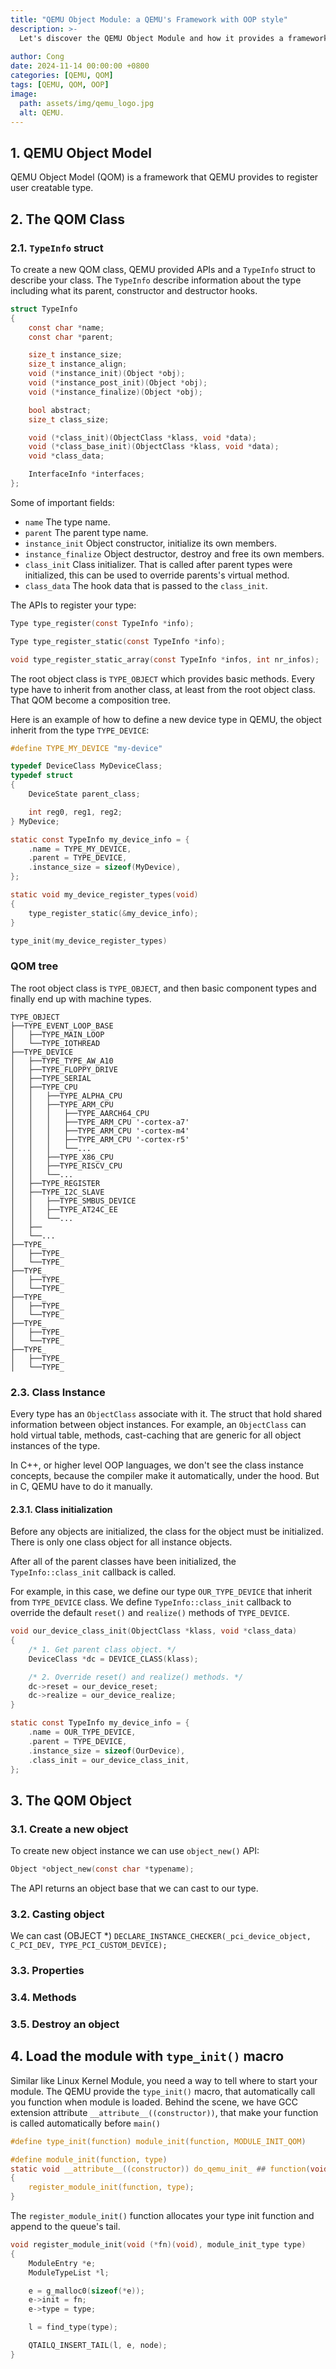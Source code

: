 ```yaml
---
title: "QEMU Object Module: a QEMU's Framework with OOP style"
description: >-
  Let's discover the QEMU Object Module and how it provides a framework for registering user creatable types using an OOP approach.
  
author: Cong
date: 2024-11-14 00:00:00 +0800
categories: [QEMU, QOM]
tags: [QEMU, QOM, OOP]
image:
  path: assets/img/qemu_logo.jpg
  alt: QEMU.
---
```


## 1. QEMU Object Model

QEMU Object Model (QOM) is a framework that QEMU provides to register user creatable type.

## 2. The QOM Class

### 2.1. `TypeInfo` struct

To create a new QOM class, QEMU provided APIs and a `TypeInfo` struct to describe your class. The `TypeInfo` describe information about the type including what its parent, constructor and destructor hooks.

```c
struct TypeInfo
{
    const char *name;
    const char *parent;

    size_t instance_size;
    size_t instance_align;
    void (*instance_init)(Object *obj);
    void (*instance_post_init)(Object *obj);
    void (*instance_finalize)(Object *obj);

    bool abstract;
    size_t class_size;

    void (*class_init)(ObjectClass *klass, void *data);
    void (*class_base_init)(ObjectClass *klass, void *data);
    void *class_data;

    InterfaceInfo *interfaces;
};
```

Some of important fields:

- `name` The type name.
- `parent` The parent type name.
- `instance_init` Object constructor, initialize its own members.
- `instance_finalize` Object destructor, destroy and free its own members.
- `class_init` Class initializer. That is called after parent types were initialized, this can be used to override parents's virtual method.
- `class_data` The hook data that is passed to the `class_init`.

The APIs to register your type:

```c
Type type_register(const TypeInfo *info);

Type type_register_static(const TypeInfo *info);

void type_register_static_array(const TypeInfo *infos, int nr_infos);
```

The root object class is `TYPE_OBJECT` which provides basic methods. Every type have to inherit from another class, at least from the root object class. That QOM become a composition tree.

Here is an example of how to define a new device type in QEMU, the object inherit from the type `TYPE_DEVICE`:

```c
#define TYPE_MY_DEVICE "my-device"

typedef DeviceClass MyDeviceClass;
typedef struct
{
    DeviceState parent_class;

    int reg0, reg1, reg2;
} MyDevice;

static const TypeInfo my_device_info = {
    .name = TYPE_MY_DEVICE,
    .parent = TYPE_DEVICE,
    .instance_size = sizeof(MyDevice),
};

static void my_device_register_types(void)
{
    type_register_static(&my_device_info);
}

type_init(my_device_register_types)
```

### QOM tree

The root object class is `TYPE_OBJECT`, and then basic component types and finally end up with machine types.

```text
TYPE_OBJECT
├──TYPE_EVENT_LOOP_BASE
│   ├──TYPE_MAIN_LOOP
│   └──TYPE_IOTHREAD
├──TYPE_DEVICE
│   ├──TYPE_TYPE_AW_A10
│   ├──TYPE_FLOPPY_DRIVE
│   ├──TYPE_SERIAL
│   ├──TYPE_CPU
│   │   ├──TYPE_ALPHA_CPU
│   │   ├──TYPE_ARM_CPU
│   │   │   ├──TYPE_AARCH64_CPU
│   │   │   ├──TYPE_ARM_CPU '-cortex-a7'
│   │   │   ├──TYPE_ARM_CPU '-cortex-m4'
│   │   │   ├──TYPE_ARM_CPU '-cortex-r5'
│   │   │   └──...
│   │   ├──TYPE_X86_CPU
│   │   ├──TYPE_RISCV_CPU
│   │   └──...
│   ├──TYPE_REGISTER
│   ├──TYPE_I2C_SLAVE
│   │   ├──TYPE_SMBUS_DEVICE
│   │   ├──TYPE_AT24C_EE
│   │   └──...
│   ├──
│   └──...
├──TYPE_
│   ├──TYPE_
│   └──TYPE_
├──TYPE_
│   ├──TYPE_
│   └──TYPE_
├──TYPE_
│   ├──TYPE_
│   └──TYPE_
├──TYPE_
│   ├──TYPE_
│   └──TYPE_
├──TYPE_
│   ├──TYPE_
│   └──TYPE_
```

### 2.3. Class Instance

Every type has an `ObjectClass` associate with it. The struct that hold shared information between object instances. For example, an `ObjectClass` can hold virtual table, methods, cast-caching that are generic for all object instances of the type.

In C++, or higher level OOP languages, we don't see the class instance concepts, because the compiler make it automatically, under the hood. But in C, QEMU have to do it manually.

#### 2.3.1. Class initialization

Before any objects are initialized, the class for the object must be initialized. There is only one class object for all instance objects.

After all of the parent classes have been initialized, the `TypeInfo::class_init` callback is called.

For example, in this case, we define our type `OUR_TYPE_DEVICE` that inherit from `TYPE_DEVICE` class. We define `TypeInfo::class_init` callback to override the default `reset()` and `realize()` methods of `TYPE_DEVICE`.

```c
void our_device_class_init(ObjectClass *klass, void *class_data)
{
    /* 1. Get parent class object. */
    DeviceClass *dc = DEVICE_CLASS(klass);

    /* 2. Override reset() and realize() methods. */
    dc->reset = our_device_reset;
    dc->realize = our_device_realize;
}

static const TypeInfo my_device_info = {
    .name = OUR_TYPE_DEVICE,
    .parent = TYPE_DEVICE,
    .instance_size = sizeof(OurDevice),
    .class_init = our_device_class_init,
};
```

## 3. The QOM Object

### 3.1. Create a new object

To create new object instance we can use `object_new()` API:

```c
Object *object_new(const char *typename);
```

The API returns an object base that we can cast to our type.

### 3.2. Casting object

We can cast (OBJECT *)
`DECLARE_INSTANCE_CHECKER(_pci_device_object, C_PCI_DEV, TYPE_PCI_CUSTOM_DEVICE);`

### 3.3. Properties

### 3.4. Methods

### 3.5. Destroy an object

## 4. Load the module with `type_init()` macro

Similar like Linux Kernel Module, you need a way to tell where to start your module. The QEMU provide the `type_init()` macro, that automatically call you function when module is loaded. Behind the scene, we have GCC extension attribute `__attribute__((constructor))`, that make your function is called automatically before `main()`

```c
#define type_init(function) module_init(function, MODULE_INIT_QOM)

#define module_init(function, type)                                         \
static void __attribute__((constructor)) do_qemu_init_ ## function(void)    \
{                                                                           \
    register_module_init(function, type);                                   \
}
```

The `register_module_init()` function allocates your type init function and append to the queue's tail.

```c
void register_module_init(void (*fn)(void), module_init_type type)
{
    ModuleEntry *e;
    ModuleTypeList *l;

    e = g_malloc0(sizeof(*e));
    e->init = fn;
    e->type = type;

    l = find_type(type);

    QTAILQ_INSERT_TAIL(l, e, node);
}
```
